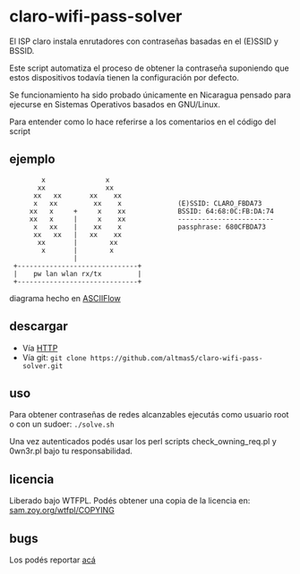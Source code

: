 claro-wifi-pass-solver
======================

El ISP claro instala enrutadores con contraseñas basadas en el (E)SSID y BSSID.

Este script automatiza el proceso de obtener la contraseña suponiendo que estos dispositivos todavía tienen la configuración por defecto.

Se funcionamiento ha sido probado únicamente en Nicaragua pensado para ejecurse en Sistemas Operativos basados en GNU/Linux.

Para entender como lo hace referirse a los comentarios en el código del script

ejemplo
-------

            x               x
           xx               xx
          xx   xx       xx    xx
          x   xx         xx    x              (E)SSID: CLARO_FBDA73
         xx   x     +     x    xx             BSSID: 64:68:0C:FB:DA:74
         xx   x     |     x    xx             ------------------------
          x   xx    |    xx    x              passphrase: 680CFBDA73
          xx   xx   |   xx    xx
           xx       |        xx
            x       |        x
                    |
     +------------------------------+
     |    pw lan wlan rx/tx         |
     +------------------------------+
 diagrama hecho en [ASCIIFlow](http://www.asciiflow.com)

descargar
---------

* Vía [HTTP](https://nodeload.github.com/altmas5/claro-wifi-pass-solver/zip/master)
* Vía git: ```git clone https://github.com/altmas5/claro-wifi-pass-solver.git```

uso
---
Para obtener contraseñas de redes alcanzables ejecutás como usuario root o con un sudoer:
    ```./solve.sh```

Una vez autenticados podés usar los perl scripts check_owning_req.pl y 0wn3r.pl bajo tu responsabilidad.

licencia
--------

Liberado bajo WTFPL.
Podés obtener una copia de la licencia en: [sam.zoy.org/wtfpl/COPYING](http://sam.zoy.org/wtfpl/COPYING)

bugs
----

Los podés reportar [acá](https://github.com/altmas5/claro-wifi-pass-solver/issues)

